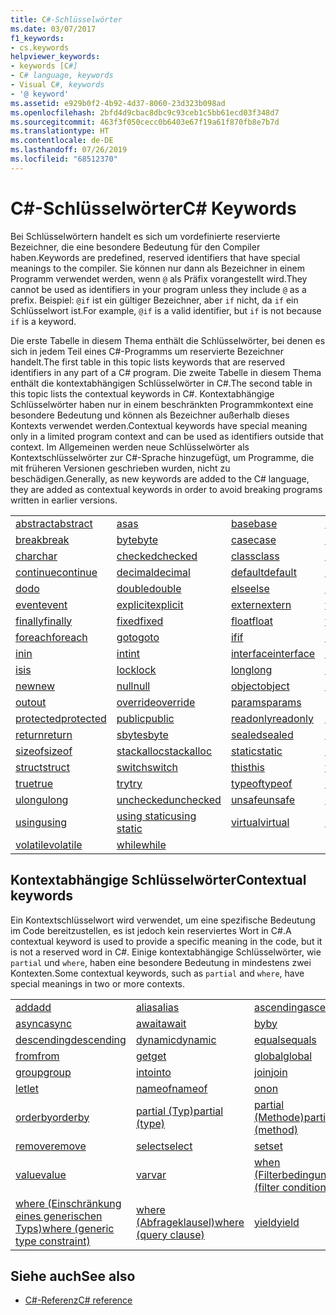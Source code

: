 ```yaml
---
title: C#-Schlüsselwörter
ms.date: 03/07/2017
f1_keywords:
- cs.keywords
helpviewer_keywords:
- keywords [C#]
- C# language, keywords
- Visual C#, keywords
- '@ keyword'
ms.assetid: e929b0f2-4b92-4d37-8060-23d323b098ad
ms.openlocfilehash: 2bfd4d9cbac8dbc9c93ceb1c5bb61ecd03f348d7
ms.sourcegitcommit: 463f3f050cecc0b6403e67f19a61f870fb8e7b7d
ms.translationtype: HT
ms.contentlocale: de-DE
ms.lasthandoff: 07/26/2019
ms.locfileid: "68512370"
---
```

# <a name="c-keywords"></a><span data-ttu-id="4bbd0-102">C#-Schlüsselwörter</span><span class="sxs-lookup"><span data-stu-id="4bbd0-102">C# Keywords</span></span>

<span data-ttu-id="4bbd0-103">Bei Schlüsselwörtern handelt es sich um vordefinierte reservierte Bezeichner, die eine besondere Bedeutung für den Compiler haben.</span><span class="sxs-lookup"><span data-stu-id="4bbd0-103">Keywords are predefined, reserved identifiers that have special meanings to the compiler.</span></span> <span data-ttu-id="4bbd0-104">Sie können nur dann als Bezeichner in einem Programm verwendet werden, wenn `@` als Präfix vorangestellt wird.</span><span class="sxs-lookup"><span data-stu-id="4bbd0-104">They cannot be used as identifiers in your program unless they include `@` as a prefix.</span></span> <span data-ttu-id="4bbd0-105">Beispiel: `@if` ist ein gültiger Bezeichner, aber `if` nicht, da `if` ein Schlüsselwort ist.</span><span class="sxs-lookup"><span data-stu-id="4bbd0-105">For example, `@if` is a valid identifier, but `if` is not because `if` is a keyword.</span></span>  
  
 <span data-ttu-id="4bbd0-106">Die erste Tabelle in diesem Thema enthält die Schlüsselwörter, bei denen es sich in jedem Teil eines C#-Programms um reservierte Bezeichner handelt.</span><span class="sxs-lookup"><span data-stu-id="4bbd0-106">The first table in this topic lists keywords that are reserved identifiers in any part of a C# program.</span></span> <span data-ttu-id="4bbd0-107">Die zweite Tabelle in diesem Thema enthält die kontextabhängigen Schlüsselwörter in C#.</span><span class="sxs-lookup"><span data-stu-id="4bbd0-107">The second table in this topic lists the contextual keywords in C#.</span></span> <span data-ttu-id="4bbd0-108">Kontextabhängige Schlüsselwörter haben nur in einem beschränkten Programmkontext eine besondere Bedeutung und können als Bezeichner außerhalb dieses Kontexts verwendet werden.</span><span class="sxs-lookup"><span data-stu-id="4bbd0-108">Contextual keywords have special meaning only in a limited program context and can be used as identifiers outside that context.</span></span> <span data-ttu-id="4bbd0-109">Im Allgemeinen werden neue Schlüsselwörter als Kontextschlüsselwörter zur C#-Sprache hinzugefügt, um Programme, die mit früheren Versionen geschrieben wurden, nicht zu beschädigen.</span><span class="sxs-lookup"><span data-stu-id="4bbd0-109">Generally, as new keywords are added to the C# language, they are added as contextual keywords in order to avoid breaking programs written in earlier versions.</span></span>  
  
|||||  
|---|---|---|---|  
|[<span data-ttu-id="4bbd0-110">abstract</span><span class="sxs-lookup"><span data-stu-id="4bbd0-110">abstract</span></span>](abstract.md)|[<span data-ttu-id="4bbd0-111">as</span><span class="sxs-lookup"><span data-stu-id="4bbd0-111">as</span></span>](../operators/type-testing-and-conversion-operators.md#as-operator)|[<span data-ttu-id="4bbd0-112">base</span><span class="sxs-lookup"><span data-stu-id="4bbd0-112">base</span></span>](base.md)|[<span data-ttu-id="4bbd0-113">bool</span><span class="sxs-lookup"><span data-stu-id="4bbd0-113">bool</span></span>](bool.md)|  
|[<span data-ttu-id="4bbd0-114">break</span><span class="sxs-lookup"><span data-stu-id="4bbd0-114">break</span></span>](break.md)|[<span data-ttu-id="4bbd0-115">byte</span><span class="sxs-lookup"><span data-stu-id="4bbd0-115">byte</span></span>](../builtin-types/integral-numeric-types.md)|[<span data-ttu-id="4bbd0-116">case</span><span class="sxs-lookup"><span data-stu-id="4bbd0-116">case</span></span>](switch.md)|[<span data-ttu-id="4bbd0-117">catch</span><span class="sxs-lookup"><span data-stu-id="4bbd0-117">catch</span></span>](try-catch.md)|  
|[<span data-ttu-id="4bbd0-118">char</span><span class="sxs-lookup"><span data-stu-id="4bbd0-118">char</span></span>](char.md)|[<span data-ttu-id="4bbd0-119">checked</span><span class="sxs-lookup"><span data-stu-id="4bbd0-119">checked</span></span>](checked.md)|[<span data-ttu-id="4bbd0-120">class</span><span class="sxs-lookup"><span data-stu-id="4bbd0-120">class</span></span>](class.md)|[<span data-ttu-id="4bbd0-121">const</span><span class="sxs-lookup"><span data-stu-id="4bbd0-121">const</span></span>](const.md)|  
|[<span data-ttu-id="4bbd0-122">continue</span><span class="sxs-lookup"><span data-stu-id="4bbd0-122">continue</span></span>](continue.md)|[<span data-ttu-id="4bbd0-123">decimal</span><span class="sxs-lookup"><span data-stu-id="4bbd0-123">decimal</span></span>](../builtin-types/floating-point-numeric-types.md)|[<span data-ttu-id="4bbd0-124">default</span><span class="sxs-lookup"><span data-stu-id="4bbd0-124">default</span></span>](default.md)|[<span data-ttu-id="4bbd0-125">delegate</span><span class="sxs-lookup"><span data-stu-id="4bbd0-125">delegate</span></span>](delegate.md)|  
|[<span data-ttu-id="4bbd0-126">do</span><span class="sxs-lookup"><span data-stu-id="4bbd0-126">do</span></span>](do.md)|[<span data-ttu-id="4bbd0-127">double</span><span class="sxs-lookup"><span data-stu-id="4bbd0-127">double</span></span>](../builtin-types/floating-point-numeric-types.md)|[<span data-ttu-id="4bbd0-128">else</span><span class="sxs-lookup"><span data-stu-id="4bbd0-128">else</span></span>](if-else.md)|[<span data-ttu-id="4bbd0-129">enum</span><span class="sxs-lookup"><span data-stu-id="4bbd0-129">enum</span></span>](enum.md)|  
|[<span data-ttu-id="4bbd0-130">event</span><span class="sxs-lookup"><span data-stu-id="4bbd0-130">event</span></span>](event.md)|[<span data-ttu-id="4bbd0-131">explicit</span><span class="sxs-lookup"><span data-stu-id="4bbd0-131">explicit</span></span>](../operators/user-defined-conversion-operators.md)|[<span data-ttu-id="4bbd0-132">extern</span><span class="sxs-lookup"><span data-stu-id="4bbd0-132">extern</span></span>](extern.md)|[<span data-ttu-id="4bbd0-133">false</span><span class="sxs-lookup"><span data-stu-id="4bbd0-133">false</span></span>](false-literal.md)|  
|[<span data-ttu-id="4bbd0-134">finally</span><span class="sxs-lookup"><span data-stu-id="4bbd0-134">finally</span></span>](try-finally.md)|[<span data-ttu-id="4bbd0-135">fixed</span><span class="sxs-lookup"><span data-stu-id="4bbd0-135">fixed</span></span>](fixed-statement.md)|[<span data-ttu-id="4bbd0-136">float</span><span class="sxs-lookup"><span data-stu-id="4bbd0-136">float</span></span>](../builtin-types/floating-point-numeric-types.md)|[<span data-ttu-id="4bbd0-137">for</span><span class="sxs-lookup"><span data-stu-id="4bbd0-137">for</span></span>](for.md)|  
|[<span data-ttu-id="4bbd0-138">foreach</span><span class="sxs-lookup"><span data-stu-id="4bbd0-138">foreach</span></span>](foreach-in.md)|[<span data-ttu-id="4bbd0-139">goto</span><span class="sxs-lookup"><span data-stu-id="4bbd0-139">goto</span></span>](goto.md)|[<span data-ttu-id="4bbd0-140">if</span><span class="sxs-lookup"><span data-stu-id="4bbd0-140">if</span></span>](if-else.md)|[<span data-ttu-id="4bbd0-141">implicit</span><span class="sxs-lookup"><span data-stu-id="4bbd0-141">implicit</span></span>](../operators/user-defined-conversion-operators.md)|  
|[<span data-ttu-id="4bbd0-142">in</span><span class="sxs-lookup"><span data-stu-id="4bbd0-142">in</span></span>](in.md)|[<span data-ttu-id="4bbd0-143">int</span><span class="sxs-lookup"><span data-stu-id="4bbd0-143">int</span></span>](../builtin-types/integral-numeric-types.md)|[<span data-ttu-id="4bbd0-144">interface</span><span class="sxs-lookup"><span data-stu-id="4bbd0-144">interface</span></span>](interface.md)|[<span data-ttu-id="4bbd0-145">internal</span><span class="sxs-lookup"><span data-stu-id="4bbd0-145">internal</span></span>](internal.md)|
|[<span data-ttu-id="4bbd0-146">is</span><span class="sxs-lookup"><span data-stu-id="4bbd0-146">is</span></span>](is.md)|[<span data-ttu-id="4bbd0-147">lock</span><span class="sxs-lookup"><span data-stu-id="4bbd0-147">lock</span></span>](lock-statement.md)|[<span data-ttu-id="4bbd0-148">long</span><span class="sxs-lookup"><span data-stu-id="4bbd0-148">long</span></span>](../builtin-types/integral-numeric-types.md)|[<span data-ttu-id="4bbd0-149">namespace</span><span class="sxs-lookup"><span data-stu-id="4bbd0-149">namespace</span></span>](namespace.md)|
|[<span data-ttu-id="4bbd0-150">new</span><span class="sxs-lookup"><span data-stu-id="4bbd0-150">new</span></span>](../operators/new-operator.md)|[<span data-ttu-id="4bbd0-151">null</span><span class="sxs-lookup"><span data-stu-id="4bbd0-151">null</span></span>](null.md)|[<span data-ttu-id="4bbd0-152">object</span><span class="sxs-lookup"><span data-stu-id="4bbd0-152">object</span></span>](object.md)|[<span data-ttu-id="4bbd0-153">operator</span><span class="sxs-lookup"><span data-stu-id="4bbd0-153">operator</span></span>](../operators/operator-overloading.md)|
|[<span data-ttu-id="4bbd0-154">out</span><span class="sxs-lookup"><span data-stu-id="4bbd0-154">out</span></span>](out.md)|[<span data-ttu-id="4bbd0-155">override</span><span class="sxs-lookup"><span data-stu-id="4bbd0-155">override</span></span>](override.md)|[<span data-ttu-id="4bbd0-156">params</span><span class="sxs-lookup"><span data-stu-id="4bbd0-156">params</span></span>](params.md)|[<span data-ttu-id="4bbd0-157">private</span><span class="sxs-lookup"><span data-stu-id="4bbd0-157">private</span></span>](private.md)|
|[<span data-ttu-id="4bbd0-158">protected</span><span class="sxs-lookup"><span data-stu-id="4bbd0-158">protected</span></span>](protected.md)|[<span data-ttu-id="4bbd0-159">public</span><span class="sxs-lookup"><span data-stu-id="4bbd0-159">public</span></span>](public.md)|[<span data-ttu-id="4bbd0-160">readonly</span><span class="sxs-lookup"><span data-stu-id="4bbd0-160">readonly</span></span>](readonly.md)|[<span data-ttu-id="4bbd0-161">ref</span><span class="sxs-lookup"><span data-stu-id="4bbd0-161">ref</span></span>](ref.md)|
|[<span data-ttu-id="4bbd0-162">return</span><span class="sxs-lookup"><span data-stu-id="4bbd0-162">return</span></span>](return.md)|[<span data-ttu-id="4bbd0-163">sbyte</span><span class="sxs-lookup"><span data-stu-id="4bbd0-163">sbyte</span></span>](../builtin-types/integral-numeric-types.md)|[<span data-ttu-id="4bbd0-164">sealed</span><span class="sxs-lookup"><span data-stu-id="4bbd0-164">sealed</span></span>](sealed.md)|[<span data-ttu-id="4bbd0-165">short</span><span class="sxs-lookup"><span data-stu-id="4bbd0-165">short</span></span>](../builtin-types/integral-numeric-types.md)||
[<span data-ttu-id="4bbd0-166">sizeof</span><span class="sxs-lookup"><span data-stu-id="4bbd0-166">sizeof</span></span>](../operators/sizeof.md)|[<span data-ttu-id="4bbd0-167">stackalloc</span><span class="sxs-lookup"><span data-stu-id="4bbd0-167">stackalloc</span></span>](../operators/stackalloc.md)|[<span data-ttu-id="4bbd0-168">static</span><span class="sxs-lookup"><span data-stu-id="4bbd0-168">static</span></span>](static.md)|[<span data-ttu-id="4bbd0-169">string</span><span class="sxs-lookup"><span data-stu-id="4bbd0-169">string</span></span>](string.md)|
|[<span data-ttu-id="4bbd0-170">struct</span><span class="sxs-lookup"><span data-stu-id="4bbd0-170">struct</span></span>](struct.md)|[<span data-ttu-id="4bbd0-171">switch</span><span class="sxs-lookup"><span data-stu-id="4bbd0-171">switch</span></span>](switch.md)|[<span data-ttu-id="4bbd0-172">this</span><span class="sxs-lookup"><span data-stu-id="4bbd0-172">this</span></span>](this.md)|[<span data-ttu-id="4bbd0-173">throw</span><span class="sxs-lookup"><span data-stu-id="4bbd0-173">throw</span></span>](throw.md)|
|[<span data-ttu-id="4bbd0-174">true</span><span class="sxs-lookup"><span data-stu-id="4bbd0-174">true</span></span>](true-literal.md)|[<span data-ttu-id="4bbd0-175">try</span><span class="sxs-lookup"><span data-stu-id="4bbd0-175">try</span></span>](try-catch.md)|[<span data-ttu-id="4bbd0-176">typeof</span><span class="sxs-lookup"><span data-stu-id="4bbd0-176">typeof</span></span>](../operators/type-testing-and-conversion-operators.md#typeof-operator)|[<span data-ttu-id="4bbd0-177">uint</span><span class="sxs-lookup"><span data-stu-id="4bbd0-177">uint</span></span>](../builtin-types/integral-numeric-types.md)|
|[<span data-ttu-id="4bbd0-178">ulong</span><span class="sxs-lookup"><span data-stu-id="4bbd0-178">ulong</span></span>](../builtin-types/integral-numeric-types.md)|[<span data-ttu-id="4bbd0-179">unchecked</span><span class="sxs-lookup"><span data-stu-id="4bbd0-179">unchecked</span></span>](unchecked.md)|[<span data-ttu-id="4bbd0-180">unsafe</span><span class="sxs-lookup"><span data-stu-id="4bbd0-180">unsafe</span></span>](unsafe.md)|[<span data-ttu-id="4bbd0-181">ushort</span><span class="sxs-lookup"><span data-stu-id="4bbd0-181">ushort</span></span>](../builtin-types/integral-numeric-types.md)|
|[<span data-ttu-id="4bbd0-182">using</span><span class="sxs-lookup"><span data-stu-id="4bbd0-182">using</span></span>](using.md)|[<span data-ttu-id="4bbd0-183">using static</span><span class="sxs-lookup"><span data-stu-id="4bbd0-183">using static</span></span>](using-static.md)|[<span data-ttu-id="4bbd0-184">virtual</span><span class="sxs-lookup"><span data-stu-id="4bbd0-184">virtual</span></span>](virtual.md)|[<span data-ttu-id="4bbd0-185">void</span><span class="sxs-lookup"><span data-stu-id="4bbd0-185">void</span></span>](void.md)|
|[<span data-ttu-id="4bbd0-186">volatile</span><span class="sxs-lookup"><span data-stu-id="4bbd0-186">volatile</span></span>](volatile.md)|[<span data-ttu-id="4bbd0-187">while</span><span class="sxs-lookup"><span data-stu-id="4bbd0-187">while</span></span>](while.md)|

## <a name="contextual-keywords"></a><span data-ttu-id="4bbd0-188">Kontextabhängige Schlüsselwörter</span><span class="sxs-lookup"><span data-stu-id="4bbd0-188">Contextual keywords</span></span>

 <span data-ttu-id="4bbd0-189">Ein Kontextschlüsselwort wird verwendet, um eine spezifische Bedeutung im Code bereitzustellen, es ist jedoch kein reserviertes Wort in C#.</span><span class="sxs-lookup"><span data-stu-id="4bbd0-189">A contextual keyword is used to provide a specific meaning in the code, but it is not a reserved word in C#.</span></span> <span data-ttu-id="4bbd0-190">Einige kontextabhängige Schlüsselwörter, wie `partial` und `where`, haben eine besondere Bedeutung in mindestens zwei Kontexten.</span><span class="sxs-lookup"><span data-stu-id="4bbd0-190">Some contextual keywords, such as `partial` and `where`, have special meanings in two or more contexts.</span></span>  
  
||||  
|---|---|---|  
|[<span data-ttu-id="4bbd0-191">add</span><span class="sxs-lookup"><span data-stu-id="4bbd0-191">add</span></span>](add.md)|[<span data-ttu-id="4bbd0-192">alias</span><span class="sxs-lookup"><span data-stu-id="4bbd0-192">alias</span></span>](extern-alias.md)|[<span data-ttu-id="4bbd0-193">ascending</span><span class="sxs-lookup"><span data-stu-id="4bbd0-193">ascending</span></span>](ascending.md)|
|[<span data-ttu-id="4bbd0-194">async</span><span class="sxs-lookup"><span data-stu-id="4bbd0-194">async</span></span>](async.md)|[<span data-ttu-id="4bbd0-195">await</span><span class="sxs-lookup"><span data-stu-id="4bbd0-195">await</span></span>](await.md)|[<span data-ttu-id="4bbd0-196">by</span><span class="sxs-lookup"><span data-stu-id="4bbd0-196">by</span></span>](by.md)|
|[<span data-ttu-id="4bbd0-197">descending</span><span class="sxs-lookup"><span data-stu-id="4bbd0-197">descending</span></span>](descending.md)|[<span data-ttu-id="4bbd0-198">dynamic</span><span class="sxs-lookup"><span data-stu-id="4bbd0-198">dynamic</span></span>](dynamic.md)|[<span data-ttu-id="4bbd0-199">equals</span><span class="sxs-lookup"><span data-stu-id="4bbd0-199">equals</span></span>](equals.md)|
|[<span data-ttu-id="4bbd0-200">from</span><span class="sxs-lookup"><span data-stu-id="4bbd0-200">from</span></span>](from-clause.md)|[<span data-ttu-id="4bbd0-201">get</span><span class="sxs-lookup"><span data-stu-id="4bbd0-201">get</span></span>](get.md)|[<span data-ttu-id="4bbd0-202">global</span><span class="sxs-lookup"><span data-stu-id="4bbd0-202">global</span></span>](global.md)|
|[<span data-ttu-id="4bbd0-203">group</span><span class="sxs-lookup"><span data-stu-id="4bbd0-203">group</span></span>](group-clause.md)|[<span data-ttu-id="4bbd0-204">into</span><span class="sxs-lookup"><span data-stu-id="4bbd0-204">into</span></span>](into.md)|[<span data-ttu-id="4bbd0-205">join</span><span class="sxs-lookup"><span data-stu-id="4bbd0-205">join</span></span>](join-clause.md)|
|[<span data-ttu-id="4bbd0-206">let</span><span class="sxs-lookup"><span data-stu-id="4bbd0-206">let</span></span>](let-clause.md)|[<span data-ttu-id="4bbd0-207">nameof</span><span class="sxs-lookup"><span data-stu-id="4bbd0-207">nameof</span></span>](../operators/nameof.md)|[<span data-ttu-id="4bbd0-208">on</span><span class="sxs-lookup"><span data-stu-id="4bbd0-208">on</span></span>](on.md)|
|[<span data-ttu-id="4bbd0-209">orderby</span><span class="sxs-lookup"><span data-stu-id="4bbd0-209">orderby</span></span>](orderby-clause.md)|[<span data-ttu-id="4bbd0-210">partial (Typ)</span><span class="sxs-lookup"><span data-stu-id="4bbd0-210">partial (type)</span></span>](partial-type.md)|[<span data-ttu-id="4bbd0-211">partial (Methode)</span><span class="sxs-lookup"><span data-stu-id="4bbd0-211">partial (method)</span></span>](partial-method.md)|
|[<span data-ttu-id="4bbd0-212">remove</span><span class="sxs-lookup"><span data-stu-id="4bbd0-212">remove</span></span>](remove.md)|[<span data-ttu-id="4bbd0-213">select</span><span class="sxs-lookup"><span data-stu-id="4bbd0-213">select</span></span>](select-clause.md)|[<span data-ttu-id="4bbd0-214">set</span><span class="sxs-lookup"><span data-stu-id="4bbd0-214">set</span></span>](set.md)|
|[<span data-ttu-id="4bbd0-215">value</span><span class="sxs-lookup"><span data-stu-id="4bbd0-215">value</span></span>](value.md)|[<span data-ttu-id="4bbd0-216">var</span><span class="sxs-lookup"><span data-stu-id="4bbd0-216">var</span></span>](var.md)|[<span data-ttu-id="4bbd0-217">when (Filterbedingung)</span><span class="sxs-lookup"><span data-stu-id="4bbd0-217">when (filter condition)</span></span>](when.md)|
|[<span data-ttu-id="4bbd0-218">where (Einschränkung eines generischen Typs)</span><span class="sxs-lookup"><span data-stu-id="4bbd0-218">where (generic type constraint)</span></span>](where-generic-type-constraint.md)|[<span data-ttu-id="4bbd0-219">where (Abfrageklausel)</span><span class="sxs-lookup"><span data-stu-id="4bbd0-219">where (query clause)</span></span>](where-clause.md)|[<span data-ttu-id="4bbd0-220">yield</span><span class="sxs-lookup"><span data-stu-id="4bbd0-220">yield</span></span>](yield.md)|
  
## <a name="see-also"></a><span data-ttu-id="4bbd0-221">Siehe auch</span><span class="sxs-lookup"><span data-stu-id="4bbd0-221">See also</span></span>

- [<span data-ttu-id="4bbd0-222">C#-Referenz</span><span class="sxs-lookup"><span data-stu-id="4bbd0-222">C# reference</span></span>](../index.md)
